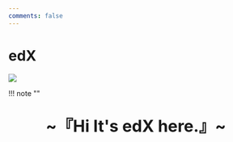 ```yaml
---
comments: false
---
```


# edX

![](https://s2.loli.net/2024/04/26/K2ICLNBc8aoyQvE.png)

!!! note "" 
    <br><br>
    <div align="center" style="font-size:32px;font-weight:bold">
        ~『Hi It's edX here.』~
    </div>
    <br><br><br>